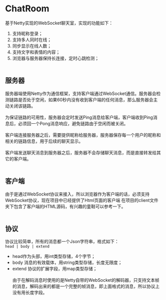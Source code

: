 # ChatRoom
基于Netty实现的WebSocket聊天室，实现的功能如下：
<br>
1. 支持昵称登录；<br>
2. 支持多人同时在线；<br>
3. 同步显示在线人数；<br>
4. 支持文字和表情的内容；<br>
5. 浏览器与服务器保持长连接，定时心跳检测；
<br><br>
## 服务器
服务器端使用Netty作为通信框架，支持客户端通过WebSocket通信。服务器会检测链路是否处于空闲，如果60秒内没有收到客户端的任何消息，那么服务器会主动关闭该链路。<br><br>
为保证链路的可用性，服务器会定时发送Ping消息给客户端，客户端收到Ping消息后，必须回一个Pong消息响应，避免链路由于空闲而被关闭。<br><br>
客户端连接服务器之后，需要提供昵称给服务器，服务器保存每一个用户的昵称和相关的链路信息，用于后续的聊天显示。<br><br>
客户端发送聊天消息到服务器之后，服务器不会存储聊天消息，而是直接转发给其它的客户端。
<br><br>
## 客户端
由于是通过WebSocket协议来接入，所以浏览器作为客户端的话，必须支持WebSocket协议，现在项目中已经提供了Html页面的客户端
在项目的client文件夹下包含了客户端的HTML源码，有兴趣的童鞋可以参考一下。
<br>
<br>
## 协议
协议比较简单，所有的消息都一个Json字符串，格式如下：<br>
`head | body | extend`<br>

* head作为头部，用int类型存储，4个字节；
* body 消息的有效载体，用string类型存储，长度无限度；
* extend 协议的扩展字段，用map类型存储；
<br><br>
由于在解码消息时使用的是Netty自带的WebSocket的解码器，只支持文本帧的消息，解码出来的都是一个完整的帧消息，即上面格式的消息，所以协议上没有用长度字段。

<br><br>
